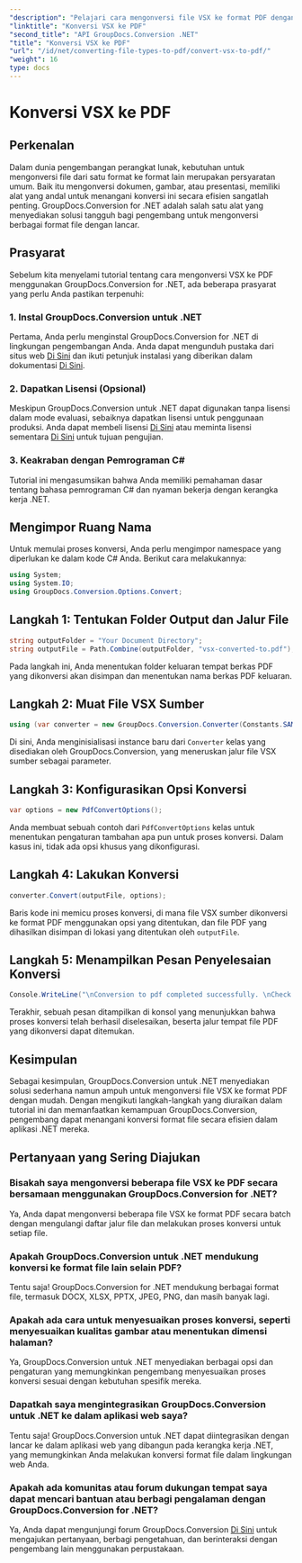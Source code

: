 ```yaml
---
"description": "Pelajari cara mengonversi file VSX ke format PDF dengan mudah menggunakan GroupDocs.Conversion for .NET. Ikuti tutorial langkah demi langkah kami."
"linktitle": "Konversi VSX ke PDF"
"second_title": "API GroupDocs.Conversion .NET"
"title": "Konversi VSX ke PDF"
"url": "/id/net/converting-file-types-to-pdf/convert-vsx-to-pdf/"
"weight": 16
type: docs
---
```

# Konversi VSX ke PDF

## Perkenalan
Dalam dunia pengembangan perangkat lunak, kebutuhan untuk mengonversi file dari satu format ke format lain merupakan persyaratan umum. Baik itu mengonversi dokumen, gambar, atau presentasi, memiliki alat yang andal untuk menangani konversi ini secara efisien sangatlah penting. GroupDocs.Conversion for .NET adalah salah satu alat yang menyediakan solusi tangguh bagi pengembang untuk mengonversi berbagai format file dengan lancar.
## Prasyarat
Sebelum kita menyelami tutorial tentang cara mengonversi VSX ke PDF menggunakan GroupDocs.Conversion for .NET, ada beberapa prasyarat yang perlu Anda pastikan terpenuhi:
### 1. Instal GroupDocs.Conversion untuk .NET
Pertama, Anda perlu menginstal GroupDocs.Conversion for .NET di lingkungan pengembangan Anda. Anda dapat mengunduh pustaka dari situs web [Di Sini](https://releases.groupdocs.com/conversion/net/) dan ikuti petunjuk instalasi yang diberikan dalam dokumentasi [Di Sini](https://tutorials.groupdocs.com/conversion/net/).
### 2. Dapatkan Lisensi (Opsional)
Meskipun GroupDocs.Conversion untuk .NET dapat digunakan tanpa lisensi dalam mode evaluasi, sebaiknya dapatkan lisensi untuk penggunaan produksi. Anda dapat membeli lisensi [Di Sini](https://purchase.groupdocs.com/buy) atau meminta lisensi sementara [Di Sini](https://purchase.groupdocs.com/temporary-license/) untuk tujuan pengujian.
### 3. Keakraban dengan Pemrograman C#
Tutorial ini mengasumsikan bahwa Anda memiliki pemahaman dasar tentang bahasa pemrograman C# dan nyaman bekerja dengan kerangka kerja .NET.

## Mengimpor Ruang Nama
Untuk memulai proses konversi, Anda perlu mengimpor namespace yang diperlukan ke dalam kode C# Anda. Berikut cara melakukannya:

```csharp
using System;
using System.IO;
using GroupDocs.Conversion.Options.Convert;
```
## Langkah 1: Tentukan Folder Output dan Jalur File
```csharp
string outputFolder = "Your Document Directory";
string outputFile = Path.Combine(outputFolder, "vsx-converted-to.pdf");
```
Pada langkah ini, Anda menentukan folder keluaran tempat berkas PDF yang dikonversi akan disimpan dan menentukan nama berkas PDF keluaran.
## Langkah 2: Muat File VSX Sumber
```csharp
using (var converter = new GroupDocs.Conversion.Converter(Constants.SAMPLE_VSX))
```
Di sini, Anda menginisialisasi instance baru dari `Converter` kelas yang disediakan oleh GroupDocs.Conversion, yang meneruskan jalur file VSX sumber sebagai parameter.
## Langkah 3: Konfigurasikan Opsi Konversi
```csharp
var options = new PdfConvertOptions();
```
Anda membuat sebuah contoh dari `PdfConvertOptions` kelas untuk menentukan pengaturan tambahan apa pun untuk proses konversi. Dalam kasus ini, tidak ada opsi khusus yang dikonfigurasi.
## Langkah 4: Lakukan Konversi
```csharp
converter.Convert(outputFile, options);
```
Baris kode ini memicu proses konversi, di mana file VSX sumber dikonversi ke format PDF menggunakan opsi yang ditentukan, dan file PDF yang dihasilkan disimpan di lokasi yang ditentukan oleh `outputFile`.
## Langkah 5: Menampilkan Pesan Penyelesaian Konversi
```csharp
Console.WriteLine("\nConversion to pdf completed successfully. \nCheck output in {0}", outputFolder);
```
Terakhir, sebuah pesan ditampilkan di konsol yang menunjukkan bahwa proses konversi telah berhasil diselesaikan, beserta jalur tempat file PDF yang dikonversi dapat ditemukan.

## Kesimpulan
Sebagai kesimpulan, GroupDocs.Conversion untuk .NET menyediakan solusi sederhana namun ampuh untuk mengonversi file VSX ke format PDF dengan mudah. Dengan mengikuti langkah-langkah yang diuraikan dalam tutorial ini dan memanfaatkan kemampuan GroupDocs.Conversion, pengembang dapat menangani konversi format file secara efisien dalam aplikasi .NET mereka.
## Pertanyaan yang Sering Diajukan
### Bisakah saya mengonversi beberapa file VSX ke PDF secara bersamaan menggunakan GroupDocs.Conversion for .NET?
Ya, Anda dapat mengonversi beberapa file VSX ke format PDF secara batch dengan mengulangi daftar jalur file dan melakukan proses konversi untuk setiap file.
### Apakah GroupDocs.Conversion untuk .NET mendukung konversi ke format file lain selain PDF?
Tentu saja! GroupDocs.Conversion for .NET mendukung berbagai format file, termasuk DOCX, XLSX, PPTX, JPEG, PNG, dan masih banyak lagi.
### Apakah ada cara untuk menyesuaikan proses konversi, seperti menyesuaikan kualitas gambar atau menentukan dimensi halaman?
Ya, GroupDocs.Conversion untuk .NET menyediakan berbagai opsi dan pengaturan yang memungkinkan pengembang menyesuaikan proses konversi sesuai dengan kebutuhan spesifik mereka.
### Dapatkah saya mengintegrasikan GroupDocs.Conversion untuk .NET ke dalam aplikasi web saya?
Tentu saja! GroupDocs.Conversion untuk .NET dapat diintegrasikan dengan lancar ke dalam aplikasi web yang dibangun pada kerangka kerja .NET, yang memungkinkan Anda melakukan konversi format file dalam lingkungan web Anda.
### Apakah ada komunitas atau forum dukungan tempat saya dapat mencari bantuan atau berbagi pengalaman dengan GroupDocs.Conversion for .NET?
Ya, Anda dapat mengunjungi forum GroupDocs.Conversion [Di Sini](https://forum.groupdocs.com/c/conversion/11) untuk mengajukan pertanyaan, berbagi pengetahuan, dan berinteraksi dengan pengembang lain menggunakan perpustakaan.